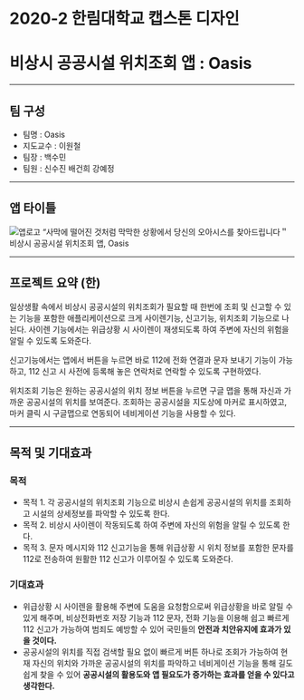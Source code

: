 # 2020-2 한림대학교 캡스톤 디자인
# 비상시 공공시설 위치조회 앱 : Oasis

***
## 팀 구성
- 팀명 : Oasis
- 지도교수 : 이원철
- 팀장 : 백수민
- 팀원 : 신수진 배건희 강예정

***
## 앱 타이틀

![앱로고](https://user-images.githubusercontent.com/71078577/101245409-14c07280-3750-11eb-8270-9f8f9a57e745.png)
“사막에 떨어진 것처럼 막막한 상황에서 당신의 오아시스를 찾아드립니다＂
비상시 공공시설 위치조회 앱, Oasis

***
## 프로젝트 요약 (한)
 일상생활 속에서 비상시 공공시설의 위치조회가 필요할 때 한번에 조회 및 신고할 수 있는 기능을 포함한 애플리케이션으로 크게 사이렌기능, 신고기능, 위치조회 기능으로 나뉜다. 사이렌 기능에서는 위급상황 시 사이렌이 재생되도록 하여 주변에 자신의 위험을 알릴 수 있도록 도와준다. 

 신고기능에서는 앱에서 버튼을 누르면 바로 112에 전화 연결과 문자 보내기 기능이 가능하고, 112 신고 시 사전에 등록해 놓은 연락처로 연락할 수 있도록 구현하였다.

 위치조회 기능은 원하는 공공시설의 위치 정보 버튼을 누르면 구글 맵을 통해 자신과 가까운 공공시설의 위치를 보여준다. 조회하는 공공시설을 지도상에 마커로 표시하였고, 마커 클릭 시 구글맵으로 연동되어 네비게이션 기능을 사용할 수 있다.
 
***
## 목적 및 기대효과
### 목적
 - 목적 1. 각 공공시설의 위치조회 기능으로 비상시 손쉽게 공공시설의 위치를 조회하고 시설의 상세정보를 파악할 수 있도록 한다.
 - 목적 2. 비상시 사이렌이 작동되도록 하여 주변에 자신의 위험을 알릴 수 있도록 한다.
 - 목적 3. 문자 메시지와 112 신고기능을 통해 위급상황 시 위치 정보를 포함한 문자를 112로 전송하여 원활한 112 신고가 이루어질 수 있도록 도와준다.
 
 ### 기대효과
 - 위급상황 시 사이렌을 활용해 주변에 도움을 요청함으로써 위급상황을 바로 알릴 수 있게 해주며, 비상전화번호 저장 기능과 112 문자, 전화 기능을 이용해 쉽고 빠르게 112 신고가 가능하여 범죄도 예방할 수 있어 국민들의 **안전과 치안유지에 효과가 있을 것이다.**
 - 공공시설의 위치를 직접 검색할 필요 없이 빠르게 버튼 하나로 조회가 가능하여 현재 자신의 위치와 가까운 공공시설의 위치를 파악하고 네비게이션 기능을 통해 길도 쉽게 찾을 수 있어 **공공시설의 활용도와 앱 필요도가 증가하는 효과를 얻을 수 있다고 생각한다.**
